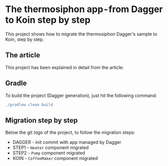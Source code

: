 # The thermosiphon app - from Dagger to Koin step by step

This project shows how to migrate the thermosiphon Dagger's sample to Koin, step by step.

## The article

This project has been explained in detail from the article: []()

## Gradle 

To build the project (Dagger generation), just hit the following command:

```gradle
./gradlew clean build
```

## Migration step by step

Below the git *tags* of the project, to follow the migration steps:

* DAGGER - init commit with app managed by Dagger
* STEP1 - `Heater` component migrated
* STEP2 - `Pump` component migrated
* KOIN - `CoffeeMaker` component migrated
